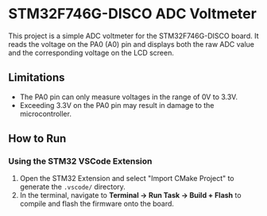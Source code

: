 # STM32F746G-DISCO ADC Voltmeter

This project is a simple ADC voltmeter for the STM32F746G-DISCO board. It reads the voltage on the PA0 (A0) pin and displays both the raw ADC value and the corresponding voltage on the LCD screen.

## Limitations

- The PA0 pin can only measure voltages in the range of 0V to 3.3V.
- Exceeding 3.3V on the PA0 pin may result in damage to the microcontroller.

## How to Run

### Using the STM32 VSCode Extension

1. Open the STM32 Extension and select "Import CMake Project" to generate the `.vscode/` directory.
2. In the terminal, navigate to **Terminal -> Run Task -> Build + Flash** to compile and flash the firmware onto the board.
